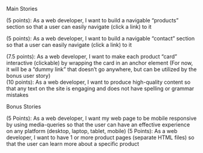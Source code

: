 Main Stories

<!-- (10 points): As a web developer, I want to adhere to a UX designer’s prototype so that the final product will match the user-tested design  -->
<!-- (2.5 points):  As a web developer, I want my page to be saved as “index.html” so that the web site will have an entry point  -->
<!-- (5 points):  As a web developer, I want to build a navigable “home” or “landing” section so that a user can easily navigate (click a link) to it  -->
(5 points):  As a web developer, I want to build a navigable “products” section so that a user can easily navigate (click a link) to it 
<!-- (5 points):  As a web developer, I want to build a navigable “about” section so that a user can easily navigate (click a link) to it  -->
(5 points):  As a web developer, I want to build a navigable “contact” section so that a user can easily navigate (click a link) to it 
<!-- (10 points):  As a web developer, I want to have an external CSS-stylesheet that consists of a variety of styles (minimum of 10 rules) so that I can use the same styles with other pages in the future  -->
<!-- (5 points): As a web developer, I want to include the high-quality images provided by the asset team so that my page matches the design  -->
(7.5 points):  As a web developer, I want to make each product “card” interactive (clickable) by wrapping the card in an anchor element 
(For now, it will be a “dummy link” that doesn’t go anywhere, but can be utilized by the bonus user story) 	
(10 points): As a web developer, I want to produce high-quality content so that any text on the site is engaging and does not have spelling or grammar mistakes 

Bonus Stories

(5 Points): As a web developer, I want my web page to be mobile responsive by using media-queries so that the user can have an effective experience on any platform (desktop, laptop, tablet, mobile) 
(5 Points): As a web developer, I want to have 1 or more product pages (separate HTML files) so that the user can learn more about a specific product 